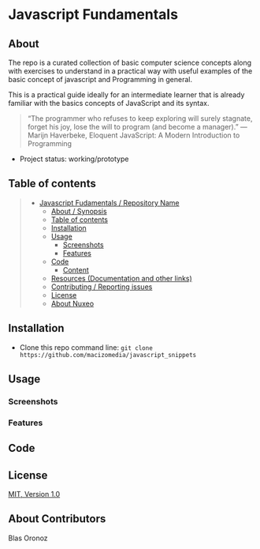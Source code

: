 # Javascript Fundamentals

## About 

The repo is a curated collection of basic computer science concepts along with exercises to understand in a practical way with useful examples of the basic concept of javascript and Programming in general.

This is a practical guide ideally for an intermediate learner that is already familiar with the basics concepts of JavaScript and its syntax.


> “The programmer who refuses to keep exploring will surely stagnate, forget his joy, lose the will to program (and become a manager).”
> ― Marijn Haverbeke, Eloquent JavaScript: A Modern Introduction to Programming 

* Project status: working/prototype

## Table of contents

> * [Javascript Fudamentals / Repository Name](#javascript-fundamentals)
>   * [About / Synopsis](#about--synopsis)
>   * [Table of contents](#table-of-contents)
>   * [Installation](#installation)
>   * [Usage](#usage)
>     * [Screenshots](#screenshots)
>     * [Features](#features)
>   * [Code](#code)
>     * [Content](#content)
>   * [Resources (Documentation and other links)](#resources-documentation-and-other-links)
>   * [Contributing / Reporting issues](#contributing--reporting-issues)
>   * [License](#license)
>   * [About Nuxeo](#about-nuxeo)

## Installation

* Clone this repo command line: `git clone https://github.com/macizomedia/javascript_snippets`

## Usage

### Screenshots

### Features

## Code

## License

[MIT, Version 1.0](https://opensource.org/licenses/MIT)

## About Contributors 
Blas Oronoz

